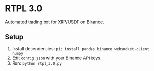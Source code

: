 # RTPL 3.0
Automated trading bot for XRP/USDT on Binance.

## Setup
1. Install dependencies: `pip install pandas binance websocket-client numpy`
2. Edit `config.json` with your Binance API keys.
3. Run: `python rtpl_3.0.py`
